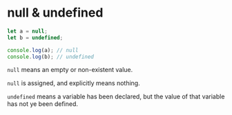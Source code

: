 # null & undefined

```javascript
let a = null;
let b = undefined;

console.log(a); // null
console.log(b); // undefined
```

`null` means an empty or non-existent value. 

`null` is assigned, and explicitly means nothing.

`undefined` means a variable has been declared, but the value of that variable has not ye been defined.